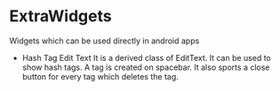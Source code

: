 # ExtraWidgets
Widgets which can be used directly in android apps

* Hash Tag Edit Text
It is a derived class of EditText. It can be used to show hash tags.
A tag is created on spacebar. It also sports a close button for every tag which deletes the tag.
